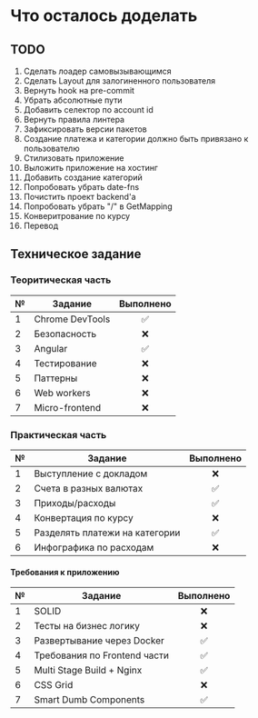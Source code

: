 # Что осталось доделать

## TODO
1. Сделать лоадер самовызывающимся
2. Сделать Layout для залогиненного пользователя
3. Вернуть hook на pre-commit
4. Убрать абсолютные пути
5. Добавить селектор по account id
6. Вернуть правила линтера
7. Зафиксировать версии пакетов
8. Создание платежа и категории должно быть привязано к пользователю
9. Стилизовать приложение
10. Выложить приложение на хостинг
11. Добавить создание категорий
12. Попробовать убрать date-fns
13. Почистить проект backend'а
14. Попробовать убрать "/" в GetMapping
15. Конверитрование по курсу
16. Перевод

## Техническое задание
### Теоритическая часть
 |  №  | Задание              | Выполнено            |
 | --- | -------------------- | :------------------: |
 |  1  | Chrome DevTools      | :white_check_mark: |
 |  2  | Безопасность         | :x:                |
 |  3  | Angular              | :white_check_mark: |
 |  4  | Тестирование         | :x:                |
 |  5  | Паттерны             | :x:                |
 |  6  | Web workers          | :x:                |
 |  7  | Micro-frontend       | :x:                |

### Практическая часть
 |  №  | Задание                        | Выполнено            |
 | --- | ------------------------------ | :------------------: |
 |  1  | Выступление с докладом         | :x:                |
 |  2  | Счета в разных валютах         | :white_check_mark: |
 |  3  | Приходы/расходы                | :white_check_mark: |
 |  4  | Конвертация по курсу           | :x:                |
 |  5  | Разделять платежи на категории | :white_check_mark: |
 |  6  | Инфографика по расходам        | :x:                |

#### Требования к приложению
 |  №  | Задание                        | Выполнено            |
 | --- | ------------------------------ | :------------------: |
 |  1  | SOLID                          | :x:                |
 |  2  | Тесты на бизнес логику         | :x:                |
 |  3  | Развертывание через Docker     | :white_check_mark: |
 |  4  | Требования по Frontend части   | :white_check_mark: |
 |  5  | Multi Stage Build + Nginx      | :white_check_mark: |
 |  6  | CSS Grid                       | :x:                |
 |  7  | Smart Dumb Components          | :white_check_mark: |
